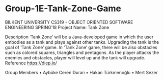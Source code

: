 # Group-1E-Tank-Zone-Game

BILKENT UNIVERSITY
CS319 -  OBJECT ORIENTED SOFTWARE ENGINEERING    SPRING’18
Project Name:  Tank Zone

Description
‘Tank Zone’ will be a Java-developed game in which the user embodies as a tank and plays against other tanks. Upgrading the tank is the goal of ‘Tank Zone’ game. In ‘Tank Zone’ game, there will be also obstacles such as colored squares, triangles and pentagons. As the player attacks the enemies and obstacles, player will level up and the tank will upgrade.
Reference
https://diep.io/

Group Members
•	Aybüke Ceren Duran
•	Hakan Türkmenoğlu
•	Mert Sezer




